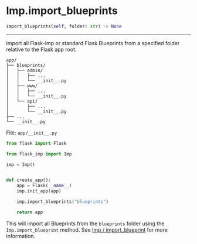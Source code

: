# Imp.import_blueprints

```python
import_blueprints(self, folder: str) -> None
```

---

Import all Flask-Imp or standard Flask Blueprints from a specified folder relative to the Flask app root.

```text
app/
├── blueprints/
│   ├── admin/
│   │   ├── ...
│   │   └── __init__.py
│   ├── www/
│   │   ├── ...
│   │   └── __init__.py
│   └── api/
│       ├── ...
│       └── __init__.py
├── ...
└── __init__.py
```

File: `app/__init__.py`

```python
from flask import Flask

from flask_imp import Imp

imp = Imp()


def create_app():
    app = Flask(__name__)
    imp.init_app(app)

    imp.import_blueprints("blueprints")

    return app
```

This will import all Blueprints from the `blueprints` folder using the `Imp.import_blueprint` method.
See [Imp / import_blueprint](imp-import_blueprint.md) for more information.
